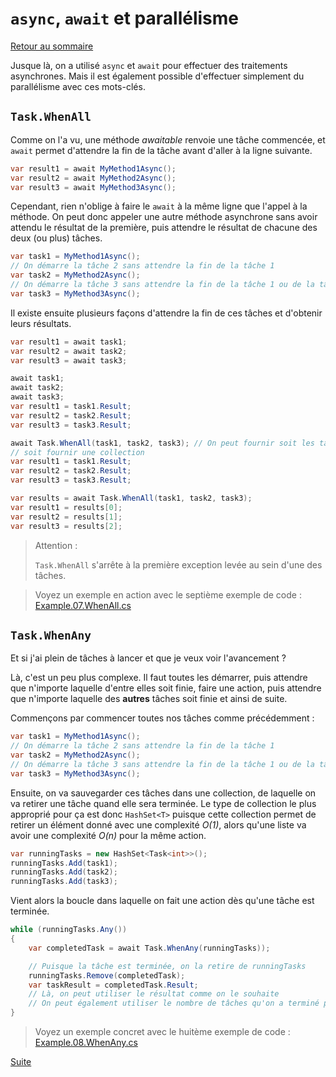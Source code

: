 # `async`, `await` et parallélisme

[Retour au sommaire](./../README.md)

Jusque là, on a utilisé `async` et `await` pour effectuer des traitements asynchrones. Mais il est également possible d'effectuer simplement du parallélisme avec ces mots-clés.

## `Task.WhenAll`

Comme on l'a vu, une méthode *awaitable* renvoie une tâche commencée, et `await` permet d'attendre la fin de la tâche avant d'aller à la ligne suivante.

```csharp
var result1 = await MyMethod1Async();
var result2 = await MyMethod2Async();
var result3 = await MyMethod3Async();
```

Cependant, rien n'oblige à faire le `await` à la même ligne que l'appel à la méthode. On peut donc appeler une autre méthode asynchrone sans avoir attendu le résultat de la première, puis attendre le résultat de chacune des deux (ou plus) tâches.

```csharp
var task1 = MyMethod1Async();
// On démarre la tâche 2 sans attendre la fin de la tâche 1
var task2 = MyMethod2Async();
// On démarre la tâche 3 sans attendre la fin de la tâche 1 ou de la tâche 2
var task3 = MyMethod3Async();
```

Il existe ensuite plusieurs façons d'attendre la fin de ces tâches et d'obtenir leurs résultats.

```csharp
var result1 = await task1;
var result2 = await task2;
var result3 = await task3;
```

```csharp
await task1;
await task2;
await task3;
var result1 = task1.Result;
var result2 = task2.Result;
var result3 = task3.Result;
```

```csharp
await Task.WhenAll(task1, task2, task3); // On peut fournir soit les tâches les unes après les autres
// soit fournir une collection
var result1 = task1.Result;
var result2 = task2.Result;
var result3 = task3.Result;
```

```csharp
var results = await Task.WhenAll(task1, task2, task3);
var result1 = results[0];
var result2 = results[1];
var result3 = results[2];
```

> Attention :
>
> `Task.WhenAll` s'arrête à la première exception levée au sein d'une des tâches.

> Voyez un exemple en action avec le septième exemple de code : [Example.07.WhenAll.cs](../sources/CodeJedi.AsyncAwait/Examples/Example.07.WhenAll.cs)

## `Task.WhenAny`

Et si j'ai plein de tâches à lancer et que je veux voir l'avancement ?

Là, c'est un peu plus complexe. Il faut toutes les démarrer, puis attendre que n'importe laquelle d'entre elles soit finie, faire une action, puis attendre que n'importe laquelle des **autres** tâches soit finie et ainsi de suite.

Commençons par commencer toutes nos tâches comme précédemment :

```csharp
var task1 = MyMethod1Async();
// On démarre la tâche 2 sans attendre la fin de la tâche 1
var task2 = MyMethod2Async();
// On démarre la tâche 3 sans attendre la fin de la tâche 1 ou de la tâche 2
var task3 = MyMethod3Async();
```

Ensuite, on va sauvegarder ces tâches dans une collection, de laquelle on va retirer une tâche quand elle sera terminée. Le type de collection le plus approprié pour ça est donc `HashSet<T>` puisque cette collection permet de retirer un élément donné avec une complexité *O(1)*, alors qu'une liste va avoir une complexité *O(n)* pour la même action.

```csharp
var runningTasks = new HashSet<Task<int>>();
runningTasks.Add(task1);
runningTasks.Add(task2);
runningTasks.Add(task3);
```

Vient alors la boucle dans laquelle on fait une action dès qu'une tâche est terminée.

```csharp
while (runningTasks.Any())
{
    var completedTask = await Task.WhenAny(runningTasks));

    // Puisque la tâche est terminée, on la retire de runningTasks
    runningTasks.Remove(completedTask);
    var taskResult = completedTask.Result;
    // Là, on peut utiliser le résultat comme on le souhaite
    // On peut également utiliser le nombre de tâches qu'on a terminé pour afficher l'avancement.
}
```

> Voyez un exemple concret avec le huitème exemple de code : [Example.08.WhenAny.cs](../sources/CodeJedi.AsyncAwait/Examples/Example.08.WhenAny.cs)

[Suite](./part09.md)